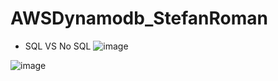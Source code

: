 # AWSDynamodb_StefanRoman
-  SQL VS No SQL
![image](https://user-images.githubusercontent.com/64368109/132951396-9101d53f-7192-4b58-a240-05e588315b39.png)

![image](https://user-images.githubusercontent.com/64368109/132951516-3456c3f0-ba47-4909-9160-c37a74adf095.png)

